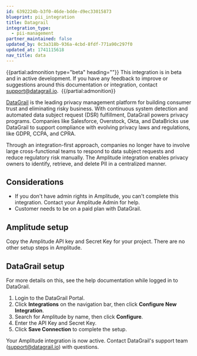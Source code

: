```yaml
---
id: 6392224b-b3f0-46de-bdde-d9ec33015873
blueprint: pii_integration
title: Datagrail
integration_type:
  - pii-management
partner_maintained: false
updated_by: 0c3a318b-936a-4cbd-8fdf-771a90c297f0
updated_at: 1741115618
nav_title: data
---
```

{{partial:admonition type="beta" heading=""}}
This integration is in beta and in active development. If you have any feedback to improve or suggestions around this documentation or integration, contact [support@datagrail.io](mailto:support@datagrail.io). 
{{/partial:admonition}}

[DataGrail](http://www.datagrail.io) is the leading privacy management platform for building consumer trust and eliminating risky business. With continuous system detection and automated data subject request (DSR) fulfillment, DataGrail powers privacy programs. Companies like Salesforce, Overstock, Okta, and DataBricks use DataGrail to support compliance with evolving privacy laws and regulations, like GDPR, CCPA, and CPRA.

Through an integration-first approach, companies no longer have to involve large cross-functional teams to respond to data subject requests and reduce regulatory risk manually. The Amplitude integration enables privacy owners to identify, retrieve, and delete PII in a centralized manner.

## Considerations

- If you don't have admin rights in Amplitude, you can't complete this integration. Contact your Amplitude Admin for help.
- Customer needs to be on a paid plan with DataGrail.


## Amplitude setup

Copy the Amplitude API key and Secret Key for your project. There are no other setup steps in Amplitude.

## DataGrail setup

For more details on this, see the help documentation while logged in to DataGrail. 

1. Login to the DataGrail Portal.
2. Click **Integrations** on the navigation bar, then click **Configure New Integration**.
3. Search for Amplitude by name, then click **Configure**.
4. Enter the API Key and Secret Key.
5. Click **Save Connection** to complete the setup.

Your Amplitude integration is now active. Contact DataGrail's support team (<support@datagrail.io>) with questions.